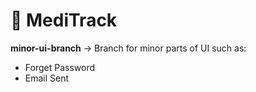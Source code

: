 # :pill: MediTrack

**minor-ui-branch** -> Branch for minor parts of UI such as:
* Forget Password
* Email Sent
